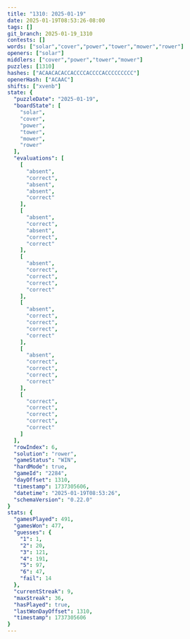 ```yaml
---
title: "1310: 2025-01-19"
date: 2025-01-19T08:53:26-08:00
tags: []
git_branch: 2025-01-19_1310
contests: []
words: ["solar","cover","power","tower","mower","rower"]
openers: ["solar"]
middlers: ["cover","power","tower","mower"]
puzzles: [1310]
hashes: ["ACAACACACCACCCCACCCCACCCCCCCCC"]
openerHash: ["ACAAC"]
shifts: ["xvenb"]
state: {
  "puzzleDate": "2025-01-19",
  "boardState": [
    "solar",
    "cover",
    "power",
    "tower",
    "mower",
    "rower"
  ],
  "evaluations": [
    [
      "absent",
      "correct",
      "absent",
      "absent",
      "correct"
    ],
    [
      "absent",
      "correct",
      "absent",
      "correct",
      "correct"
    ],
    [
      "absent",
      "correct",
      "correct",
      "correct",
      "correct"
    ],
    [
      "absent",
      "correct",
      "correct",
      "correct",
      "correct"
    ],
    [
      "absent",
      "correct",
      "correct",
      "correct",
      "correct"
    ],
    [
      "correct",
      "correct",
      "correct",
      "correct",
      "correct"
    ]
  ],
  "rowIndex": 6,
  "solution": "rower",
  "gameStatus": "WIN",
  "hardMode": true,
  "gameId": "2284",
  "dayOffset": 1310,
  "timestamp": 1737305606,
  "datetime": "2025-01-19T08:53:26",
  "schemaVersion": "0.22.0"
}
stats: {
  "gamesPlayed": 491,
  "gamesWon": 477,
  "guesses": {
    "1": 1,
    "2": 20,
    "3": 121,
    "4": 191,
    "5": 97,
    "6": 47,
    "fail": 14
  },
  "currentStreak": 9,
  "maxStreak": 36,
  "hasPlayed": true,
  "lastWonDayOffset": 1310,
  "timestamp": 1737305606
}
---
```

<!-- more -->
